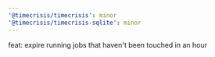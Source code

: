 ```yaml
---
'@timecrisis/timecrisis': minor
'@timecrisis/timecrisis-sqlite': minor
---
```


feat: expire running jobs that haven't been touched in an hour
